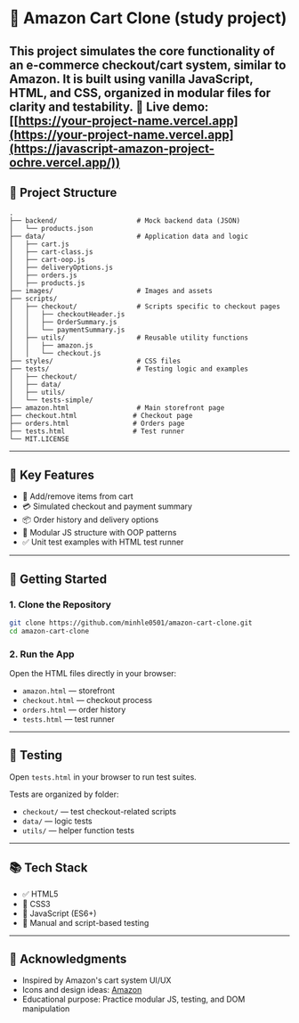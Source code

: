 # 🛒 Amazon Cart Clone (study project)

This project simulates the core functionality of an e-commerce checkout/cart system, similar to Amazon. It is built using **vanilla JavaScript**, **HTML**, and **CSS**, organized in modular files for clarity and testability.
🔗 **Live demo:** [[https://your-project-name.vercel.app](https://your-project-name.vercel.app](https://javascript-amazon-project-ochre.vercel.app/))
---

## 📁 Project Structure

```
.
├── backend/                    # Mock backend data (JSON)
│   └── products.json
├── data/                       # Application data and logic
│   ├── cart.js
│   ├── cart-class.js
│   ├── cart-oop.js
│   ├── deliveryOptions.js
│   ├── orders.js
│   ├── products.js
├── images/                     # Images and assets
├── scripts/
│   ├── checkout/               # Scripts specific to checkout pages
│   │   ├── checkoutHeader.js
│   │   ├── OrderSummary.js
│   │   └── paymentSummary.js
│   ├── utils/                  # Reusable utility functions
│   │   ├── amazon.js
│   │   └── checkout.js
├── styles/                     # CSS files
├── tests/                      # Testing logic and examples
│   ├── checkout/
│   ├── data/
│   ├── utils/
│   └── tests-simple/
├── amazon.html                 # Main storefront page
├── checkout.html              # Checkout page
├── orders.html                # Orders page
├── tests.html                 # Test runner
└── MIT.LICENSE
```

---

## 🧠 Key Features

* 🛒 Add/remove items from cart
* 💳 Simulated checkout and payment summary
* 📦 Order history and delivery options
* 📁 Modular JS structure with OOP patterns
* ✅ Unit test examples with HTML test runner

---

## 🚀 Getting Started

### 1. Clone the Repository

```bash
git clone https://github.com/minhle0501/amazon-cart-clone.git
cd amazon-cart-clone
```

### 2. Run the App

Open the HTML files directly in your browser:

* `amazon.html` — storefront
* `checkout.html` — checkout process
* `orders.html` — order history
* `tests.html` — test runner

---

## 🧪 Testing

Open `tests.html` in your browser to run test suites.

Tests are organized by folder:

* `checkout/` — test checkout-related scripts
* `data/` — logic tests
* `utils/` — helper function tests

---

## 📚 Tech Stack

* ✅ HTML5
* 🎨 CSS3
* 🧠 JavaScript (ES6+)
* 🧪 Manual and script-based testing 

---

## 🙌 Acknowledgments

* Inspired by Amazon's cart system UI/UX
* Icons and design ideas: [Amazon](https://www.amazon.com)
* Educational purpose: Practice modular JS, testing, and DOM manipulation


